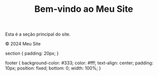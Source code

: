 <!DOCTYPE html>
<html lang="pt-BR">
<head>
  <meta charset="UTF-8">
  <meta name="viewport" content="width=device-width, initial-scale=1.0">
  <title>Meu Site</title>
  <link rel="stylesheet" href="styles.css">
</head>
<body>
  <header>
    <h1>Bem-vindo ao Meu Site</h1>
  </header>
  <main>
    <section>
      <p>Esta é a seção principal do site.</p>
    </section>
  </main>
  <footer>
    <p>© 2024 Meu Site</p>
  </footer>
  </header>
  <bodyfont-family: Arial, sans-serif;
  background-color: #f4f4f4;
  margin: 0;
  padding: 0;
}

  </header {background-color: #333;color: #fff;padding: 20px;text-align: center;}

section {
  padding: 20px;
}

footer {
  background-color: #333;
  color: #fff;
  text-align: center;
  padding: 10px;
  position: fixed;
  bottom: 0;
  width: 100%;
}

</html>


